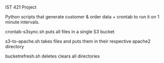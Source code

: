IST 421 Project

Python scripts that generate customer & order data + crontab to run it on 1 minute intervals.

crontab-s3sync.sh puts all files in a single S3 bucket

s3-to-apache.sh takes files and puts them in their respective apache2 directory

bucketrefresh.sh deletes clears all directories

